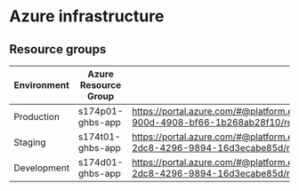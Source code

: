 # Azure infrastructure

## Resource groups

|Environment|Azure Resource Group|URL|
|-|-|-|
|Production|s174p01-ghbs-app|https://portal.azure.com/#@platform.education.gov.uk/resource/subscriptions/1871efd3-900d-4908-bf66-1b268ab28f10/resourceGroups/s174p01-ghbs-app|
|Staging|s174t01-ghbs-app|https://portal.azure.com/#@platform.education.gov.uk/resource/subscriptions/cb3dd736-2dc8-4296-9894-16d3ecabe85d/resourceGroups/s174d01-ghbs-app|
|Development|s174d01-ghbs-app|https://portal.azure.com/#@platform.education.gov.uk/resource/subscriptions/cb3dd736-2dc8-4296-9894-16d3ecabe85d/resourceGroups/s174d01-ghbs-app|


